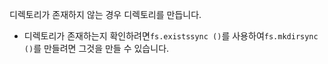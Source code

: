 디렉토리가 존재하지 않는 경우 디렉토리를 만듭니다.

- 디렉토리가 존재하는지 확인하려면`fs.existssync ()`를 사용하여`fs.mkdirsync ()`를 만들려면 그것을 만들 수 있습니다.
